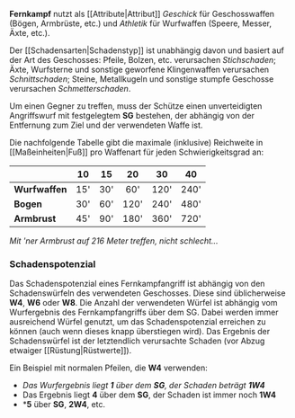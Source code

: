 **Fernkampf** nutzt als [[Attribute|Attribut]] *Geschick* für Geschosswaffen (Bögen, Armbrüste, etc.) und *Athletik* für Wurfwaffen (Speere, Messer, Äxte, etc.).

Der [[Schadensarten|Schadenstyp]] ist unabhängig davon und basiert auf der Art des Geschosses: Pfeile, Bolzen, etc. verursachen *Stichschaden*; Äxte, Wurfsterne und sonstige geworfene Klingenwaffen verursachen *Schnittschaden*; Steine, Metallkugeln und sonstige stumpfe Geschosse verursachen *Schmetterschaden*.

Um einen Gegner zu treffen, muss der Schütze einen unverteidigten Angriffswurf mit festgelegtem **SG** bestehen, der abhängig von der Entfernung zum Ziel und der verwendeten Waffe ist.

Die nachfolgende Tabelle gibt die maximale (inklusive) Reichweite in [[Maßeinheiten|Fuß]] pro Waffenart für jeden Schwierigkeitsgrad an:

|          | 10 | 15 | 20 | 30 | 40 |
|:---------|:--:|:--:|:--:|:--:|:--:|
|**Wurfwaffen**| 15'| 30'| 60'|120'|240'|
|**Bogen**     | 30'| 60'|120'|240'|480'|
|**Armbrust**  | 45'| 90'|180'|360'|720'|

*Mit 'ner Armbrust auf 216 Meter treffen, nicht schlecht...*

### Schadenspotenzial
Das Schadenspotenzial eines Fernkampfangriff ist abhängig von den Schadenswürfeln des verwendeten Geschosses. Diese sind üblicherweise **W4**, **W6** oder **W8**. Die Anzahl der verwendeten Würfel ist abhängig vom Wurfergebnis des Fernkampfangriffs über dem SG. Dabei werden immer ausreichend Würfel genutzt, um das Schadenspotenzial erreichen zu können (auch wenn dieses knapp überstiegen wird). Das Ergebnis der Schadenswürfel ist der letztendlich verursachte Schaden (vor Abzug etwaiger [[Rüstung|Rüstwerte]]).

Ein Beispiel mit normalen Pfeilen, die **W4** verwenden:
- *Das Wurfergebnis liegt __1__ über dem __SG__, der Schaden beträgt __1W4__*
- Das Ergebnis liegt __4__ über dem __SG__, der Schaden ist immer noch __1W4__
- *__5__ über __SG__, __2W4__, etc.